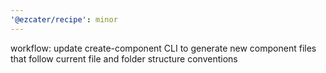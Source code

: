 ```yaml
---
'@ezcater/recipe': minor
---
```


workflow: update create-component CLI to generate new component files that follow current file and folder structure conventions
